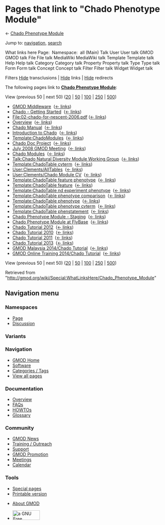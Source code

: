 <div id="mw-page-base" class="noprint">

</div>

<div id="mw-head-base" class="noprint">

</div>

<div id="content" class="mw-body" role="main">

<span id="top"></span>

<div id="mw-js-message" style="display:none;">

</div>



# <span dir="auto">Pages that link to "Chado Phenotype Module"</span>

<div id="bodyContent">

<div id="contentSub">

← [Chado Phenotype
Module](/wiki/Chado_Phenotype_Module "Chado Phenotype Module")

</div>

<div id="jump-to-nav" class="mw-jump">

Jump to: [navigation](#mw-navigation), [search](#p-search)

</div>

<div id="mw-content-text">

What links here Page:  Namespace:  all (Main) Talk User User talk GMOD
GMOD talk File File talk MediaWiki MediaWiki talk Template Template talk
Help Help talk Category Category talk Property Property talk Type Type
talk Form Form talk Concept Concept talk Filter Filter talk Widget
Widget talk

Filters
[Hide](/mediawiki/index.php?title=Special:WhatLinksHere/Chado_Phenotype_Module&hidetrans=1 "Special:WhatLinksHere/Chado Phenotype Module")
transclusions \|
[Hide](/mediawiki/index.php?title=Special:WhatLinksHere/Chado_Phenotype_Module&hidelinks=1 "Special:WhatLinksHere/Chado Phenotype Module")
links \|
[Hide](/mediawiki/index.php?title=Special:WhatLinksHere/Chado_Phenotype_Module&hideredirs=1 "Special:WhatLinksHere/Chado Phenotype Module")
redirects

The following pages link to **[Chado Phenotype
Module](/wiki/Chado_Phenotype_Module "Chado Phenotype Module")**:

View (previous 50 \| next 50)
([20](/mediawiki/index.php?title=Special:WhatLinksHere/Chado_Phenotype_Module&limit=20 "Special:WhatLinksHere/Chado Phenotype Module")
\|
[50](/mediawiki/index.php?title=Special:WhatLinksHere/Chado_Phenotype_Module&limit=50 "Special:WhatLinksHere/Chado Phenotype Module")
\|
[100](/mediawiki/index.php?title=Special:WhatLinksHere/Chado_Phenotype_Module&limit=100 "Special:WhatLinksHere/Chado Phenotype Module")
\|
[250](/mediawiki/index.php?title=Special:WhatLinksHere/Chado_Phenotype_Module&limit=250 "Special:WhatLinksHere/Chado Phenotype Module")
\|
[500](/mediawiki/index.php?title=Special:WhatLinksHere/Chado_Phenotype_Module&limit=500 "Special:WhatLinksHere/Chado Phenotype Module"))

- [GMOD Middleware](/wiki/GMOD_Middleware "GMOD Middleware") ‎
  <span class="mw-whatlinkshere-tools">([←
  links](/mediawiki/index.php?title=Special:WhatLinksHere&target=GMOD+Middleware "Special:WhatLinksHere"))</span>
- [Chado - Getting
  Started](/wiki/Chado_-_Getting_Started "Chado - Getting Started") ‎
  <span class="mw-whatlinkshere-tools">([←
  links](/mediawiki/index.php?title=Special:WhatLinksHere&target=Chado+-+Getting+Started "Special:WhatLinksHere"))</span>
- [File:02-chado-for-nescent-2006.pdf](/wiki/File:02-chado-for-nescent-2006.pdf "File:02-chado-for-nescent-2006.pdf")
  ‎ <span class="mw-whatlinkshere-tools">([←
  links](/mediawiki/index.php?title=Special:WhatLinksHere&target=File%3A02-chado-for-nescent-2006.pdf "Special:WhatLinksHere"))</span>
- [Overview](/wiki/Overview "Overview") ‎
  <span class="mw-whatlinkshere-tools">([←
  links](/mediawiki/index.php?title=Special:WhatLinksHere&target=Overview "Special:WhatLinksHere"))</span>
- [Chado Manual](/wiki/Chado_Manual "Chado Manual") ‎
  <span class="mw-whatlinkshere-tools">([←
  links](/mediawiki/index.php?title=Special:WhatLinksHere&target=Chado+Manual "Special:WhatLinksHere"))</span>
- [Introduction to
  Chado](/wiki/Introduction_to_Chado "Introduction to Chado") ‎
  <span class="mw-whatlinkshere-tools">([←
  links](/mediawiki/index.php?title=Special:WhatLinksHere&target=Introduction+to+Chado "Special:WhatLinksHere"))</span>
- [Template:ChadoModules](/wiki/Template:ChadoModules "Template:ChadoModules")
  ‎ <span class="mw-whatlinkshere-tools">([←
  links](/mediawiki/index.php?title=Special:WhatLinksHere&target=Template%3AChadoModules "Special:WhatLinksHere"))</span>
- [Chado Doc Project](/wiki/Chado_Doc_Project "Chado Doc Project") ‎
  <span class="mw-whatlinkshere-tools">([←
  links](/mediawiki/index.php?title=Special:WhatLinksHere&target=Chado+Doc+Project "Special:WhatLinksHere"))</span>
- [July 2008 GMOD
  Meeting](/wiki/July_2008_GMOD_Meeting "July 2008 GMOD Meeting") ‎
  <span class="mw-whatlinkshere-tools">([←
  links](/mediawiki/index.php?title=Special:WhatLinksHere&target=July+2008+GMOD+Meeting "Special:WhatLinksHere"))</span>
- [Chado Modules](/wiki/Chado_Modules "Chado Modules") ‎
  <span class="mw-whatlinkshere-tools">([←
  links](/mediawiki/index.php?title=Special:WhatLinksHere&target=Chado+Modules "Special:WhatLinksHere"))</span>
- [Talk:Chado Natural Diversity Module Working
  Group](/wiki/Talk:Chado_Natural_Diversity_Module_Working_Group "Talk:Chado Natural Diversity Module Working Group")
  ‎ <span class="mw-whatlinkshere-tools">([←
  links](/mediawiki/index.php?title=Special:WhatLinksHere&target=Talk%3AChado+Natural+Diversity+Module+Working+Group "Special:WhatLinksHere"))</span>
- [Template:ChadoTable
  cvterm](/wiki/Template:ChadoTable_cvterm "Template:ChadoTable cvterm")
  ‎ <span class="mw-whatlinkshere-tools">([←
  links](/mediawiki/index.php?title=Special:WhatLinksHere&target=Template%3AChadoTable+cvterm "Special:WhatLinksHere"))</span>
- [User:Clements/AllTables](/wiki/User:Clements/AllTables "User:Clements/AllTables")
  ‎ <span class="mw-whatlinkshere-tools">([←
  links](/mediawiki/index.php?title=Special:WhatLinksHere&target=User%3AClements%2FAllTables "Special:WhatLinksHere"))</span>
- [User:Clements/Chado Module
  CV](/wiki/User:Clements/Chado_Module_CV "User:Clements/Chado Module CV")
  ‎ <span class="mw-whatlinkshere-tools">([←
  links](/mediawiki/index.php?title=Special:WhatLinksHere&target=User%3AClements%2FChado+Module+CV "Special:WhatLinksHere"))</span>
- [Template:ChadoTable feature
  phenotype](/wiki/Template:ChadoTable_feature_phenotype "Template:ChadoTable feature phenotype")
  ‎ <span class="mw-whatlinkshere-tools">([←
  links](/mediawiki/index.php?title=Special:WhatLinksHere&target=Template%3AChadoTable+feature+phenotype "Special:WhatLinksHere"))</span>
- [Template:ChadoTable
  feature](/wiki/Template:ChadoTable_feature "Template:ChadoTable feature")
  ‎ <span class="mw-whatlinkshere-tools">([←
  links](/mediawiki/index.php?title=Special:WhatLinksHere&target=Template%3AChadoTable+feature "Special:WhatLinksHere"))</span>
- [Template:ChadoTable nd experiment
  phenotype](/wiki/Template:ChadoTable_nd_experiment_phenotype "Template:ChadoTable nd experiment phenotype")
  ‎ <span class="mw-whatlinkshere-tools">([←
  links](/mediawiki/index.php?title=Special:WhatLinksHere&target=Template%3AChadoTable+nd+experiment+phenotype "Special:WhatLinksHere"))</span>
- [Template:ChadoTable phenotype
  comparison](/wiki/Template:ChadoTable_phenotype_comparison "Template:ChadoTable phenotype comparison")
  ‎ <span class="mw-whatlinkshere-tools">([←
  links](/mediawiki/index.php?title=Special:WhatLinksHere&target=Template%3AChadoTable+phenotype+comparison "Special:WhatLinksHere"))</span>
- [Template:ChadoTable
  phenotype](/wiki/Template:ChadoTable_phenotype "Template:ChadoTable phenotype")
  ‎ <span class="mw-whatlinkshere-tools">([←
  links](/mediawiki/index.php?title=Special:WhatLinksHere&target=Template%3AChadoTable+phenotype "Special:WhatLinksHere"))</span>
- [Template:ChadoTable phenotype
  cvterm](/wiki/Template:ChadoTable_phenotype_cvterm "Template:ChadoTable phenotype cvterm")
  ‎ <span class="mw-whatlinkshere-tools">([←
  links](/mediawiki/index.php?title=Special:WhatLinksHere&target=Template%3AChadoTable+phenotype+cvterm "Special:WhatLinksHere"))</span>
- [Template:ChadoTable
  phenstatement](/wiki/Template:ChadoTable_phenstatement "Template:ChadoTable phenstatement")
  ‎ <span class="mw-whatlinkshere-tools">([←
  links](/mediawiki/index.php?title=Special:WhatLinksHere&target=Template%3AChadoTable+phenstatement "Special:WhatLinksHere"))</span>
- [Chado Phenotype Module -
  Staging](/wiki/Chado_Phenotype_Module_-_Staging "Chado Phenotype Module - Staging")
  ‎ <span class="mw-whatlinkshere-tools">([←
  links](/mediawiki/index.php?title=Special:WhatLinksHere&target=Chado+Phenotype+Module+-+Staging "Special:WhatLinksHere"))</span>
- [Chado Phenotype Module at
  FlyBase](/wiki/Chado_Phenotype_Module_at_FlyBase "Chado Phenotype Module at FlyBase")
  ‎ <span class="mw-whatlinkshere-tools">([←
  links](/mediawiki/index.php?title=Special:WhatLinksHere&target=Chado+Phenotype+Module+at+FlyBase "Special:WhatLinksHere"))</span>
- [Chado Tutorial 2012](/wiki/Chado_Tutorial_2012 "Chado Tutorial 2012")
  ‎ <span class="mw-whatlinkshere-tools">([←
  links](/mediawiki/index.php?title=Special:WhatLinksHere&target=Chado+Tutorial+2012 "Special:WhatLinksHere"))</span>
- [Chado Tutorial 2010](/wiki/Chado_Tutorial_2010 "Chado Tutorial 2010")
  ‎ <span class="mw-whatlinkshere-tools">([←
  links](/mediawiki/index.php?title=Special:WhatLinksHere&target=Chado+Tutorial+2010 "Special:WhatLinksHere"))</span>
- [Chado Tutorial 2011](/wiki/Chado_Tutorial_2011 "Chado Tutorial 2011")
  ‎ <span class="mw-whatlinkshere-tools">([←
  links](/mediawiki/index.php?title=Special:WhatLinksHere&target=Chado+Tutorial+2011 "Special:WhatLinksHere"))</span>
- [Chado Tutorial 2013](/wiki/Chado_Tutorial_2013 "Chado Tutorial 2013")
  ‎ <span class="mw-whatlinkshere-tools">([←
  links](/mediawiki/index.php?title=Special:WhatLinksHere&target=Chado+Tutorial+2013 "Special:WhatLinksHere"))</span>
- [GMOD Malaysia 2014/Chado
  Tutorial](/wiki/GMOD_Malaysia_2014/Chado_Tutorial "GMOD Malaysia 2014/Chado Tutorial")
  ‎ <span class="mw-whatlinkshere-tools">([←
  links](/mediawiki/index.php?title=Special:WhatLinksHere&target=GMOD+Malaysia+2014%2FChado+Tutorial "Special:WhatLinksHere"))</span>
- [GMOD Online Training 2014/Chado
  Tutorial](/wiki/GMOD_Online_Training_2014/Chado_Tutorial "GMOD Online Training 2014/Chado Tutorial")
  ‎ <span class="mw-whatlinkshere-tools">([←
  links](/mediawiki/index.php?title=Special:WhatLinksHere&target=GMOD+Online+Training+2014%2FChado+Tutorial "Special:WhatLinksHere"))</span>

View (previous 50 \| next 50)
([20](/mediawiki/index.php?title=Special:WhatLinksHere/Chado_Phenotype_Module&limit=20 "Special:WhatLinksHere/Chado Phenotype Module")
\|
[50](/mediawiki/index.php?title=Special:WhatLinksHere/Chado_Phenotype_Module&limit=50 "Special:WhatLinksHere/Chado Phenotype Module")
\|
[100](/mediawiki/index.php?title=Special:WhatLinksHere/Chado_Phenotype_Module&limit=100 "Special:WhatLinksHere/Chado Phenotype Module")
\|
[250](/mediawiki/index.php?title=Special:WhatLinksHere/Chado_Phenotype_Module&limit=250 "Special:WhatLinksHere/Chado Phenotype Module")
\|
[500](/mediawiki/index.php?title=Special:WhatLinksHere/Chado_Phenotype_Module&limit=500 "Special:WhatLinksHere/Chado Phenotype Module"))

</div>

<div class="printfooter">

Retrieved from
"<http://gmod.org/wiki/Special:WhatLinksHere/Chado_Phenotype_Module>"

</div>

<div id="catlinks" class="catlinks catlinks-allhidden">

</div>

<div class="visualClear">

</div>

</div>

</div>

<div id="mw-navigation">

## Navigation menu

<div id="mw-head">



<div id="left-navigation">

<div id="p-namespaces" class="vectorTabs" role="navigation"
aria-labelledby="p-namespaces-label">

### Namespaces

- <span id="ca-nstab-main"><a href="/wiki/Chado_Phenotype_Module" accesskey="c"
  title="View the content page [c]">Page</a></span>
- <span id="ca-talk"><a
  href="/mediawiki/index.php?title=Talk:Chado_Phenotype_Module&amp;action=edit&amp;redlink=1"
  accesskey="t"
  title="Discussion about the content page [t]">Discussion</a></span>

</div>

<div id="p-variants" class="vectorMenu emptyPortlet" role="navigation"
aria-labelledby="p-variants-label">

### 

### Variants[](#)

<div class="menu">

</div>

</div>

</div>

<div id="right-navigation">





</div>



</div>

</div>

</div>

<div id="mw-panel">

<div id="p-logo" role="banner">

<a href="/wiki/Main_Page"
style="background-image: url(http://gmod.org/images/GMOD-cogs.png);"
title="Visit the main page"></a>

</div>

<div id="p-Navigation" class="portal" role="navigation"
aria-labelledby="p-Navigation-label">

### Navigation

<div class="body">

- <span id="n-GMOD-Home">[GMOD Home](/wiki/Main_Page)</span>
- <span id="n-Software">[Software](/wiki/GMOD_Components)</span>
- <span id="n-Categories-.2F-Tags">[Categories /
  Tags](/wiki/Categories)</span>
- <span id="n-View-all-pages">[View all
  pages](/wiki/Special:AllPages)</span>

</div>

</div>

<div id="p-Documentation" class="portal" role="navigation"
aria-labelledby="p-Documentation-label">

### Documentation

<div class="body">

- <span id="n-Overview">[Overview](/wiki/Overview)</span>
- <span id="n-FAQs">[FAQs](/wiki/Category:FAQ)</span>
- <span id="n-HOWTOs">[HOWTOs](/wiki/Category:HOWTO)</span>
- <span id="n-Glossary">[Glossary](/wiki/Glossary)</span>

</div>

</div>

<div id="p-Community" class="portal" role="navigation"
aria-labelledby="p-Community-label">

### Community

<div class="body">

- <span id="n-GMOD-News">[GMOD News](/wiki/GMOD_News)</span>
- <span id="n-Training-.2F-Outreach">[Training /
  Outreach](/wiki/Training_and_Outreach)</span>
- <span id="n-Support">[Support](/wiki/Support)</span>
- <span id="n-GMOD-Promotion">[GMOD
  Promotion](/wiki/GMOD_Promotion)</span>
- <span id="n-Meetings">[Meetings](/wiki/Meetings)</span>
- <span id="n-Calendar">[Calendar](/wiki/Calendar)</span>

</div>

</div>

<div id="p-tb" class="portal" role="navigation"
aria-labelledby="p-tb-label">

### Tools

<div class="body">

- <span id="t-specialpages"><a href="/wiki/Special:SpecialPages" accesskey="q"
  title="A list of all special pages [q]">Special pages</a></span>
- <span id="t-print"><a
  href="/mediawiki/index.php?title=Special:WhatLinksHere/Chado_Phenotype_Module&amp;printable=yes"
  rel="alternate" accesskey="p"
  title="Printable version of this page [p]">Printable version</a></span>

</div>

</div>

</div>

</div>

<div id="footer" role="contentinfo">

- <span id="footer-places-about">[About
  GMOD](/wiki/GMOD:About "GMOD:About")</span>

<!-- -->

- <span id="footer-copyrightico">[<img src="http://www.gnu.org/graphics/gfdl-logo-small.png" width="88"
  height="31" alt="a GNU Free Documentation License" />](http://www.gnu.org/licenses/fdl-1.3.html)</span>


<div style="clear:both">

</div>

</div>
